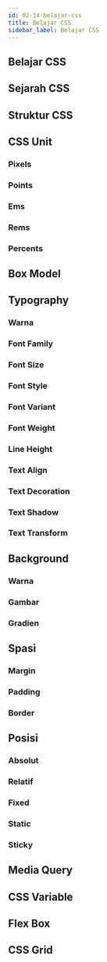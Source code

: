 ```yaml
---
id: 02-14-belajar-css
title: Belajar CSS
sidebar_label: Belajar CSS
---
```


## Belajar CSS

## Sejarah CSS

## Struktur CSS

## CSS Unit

### Pixels

### Points

### Ems

### Rems

### Percents

## Box Model

## Typography

### Warna

### Font Family

### Font Size

### Font Style

### Font Variant

### Font Weight

### Line Height

### Text Align

### Text Decoration

### Text Shadow

### Text Transform

## Background

### Warna

### Gambar

### Gradien

## Spasi

### Margin

### Padding

### Border

## Posisi

### Absolut

### Relatif

### Fixed

### Static

### Sticky

## Media Query

## CSS Variable

## Flex Box

## CSS Grid
